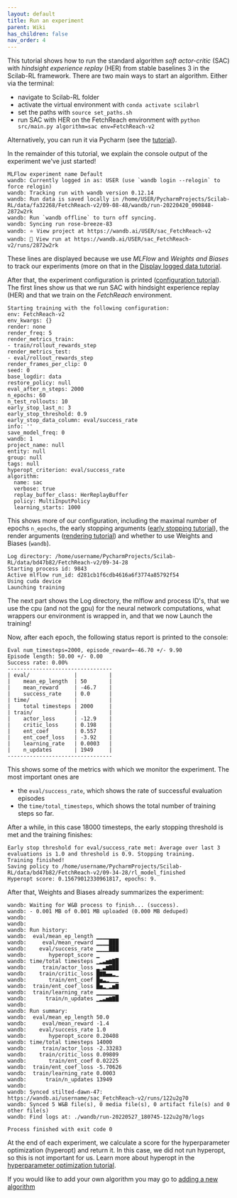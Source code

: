 ```yaml
---
layout: default
title: Run an experiment
parent: Wiki
has_children: false
nav_order: 4
---
```


This tutorial shows how to run the standard algorithm _soft actor-critic_ (SAC) with _hindsight experience replay_ (HER) from stable baselines 3 in the Scilab-RL framework. There are two main ways to start an algorithm. Either via the terminal:

- navigate to Scilab-RL folder
- activate the virtual environment with `conda activate scilabrl`
- set the paths with `source set_paths.sh`
- run SAC with HER on the FetchReach environment with `python src/main.py algorithm=sac env=FetchReach-v2`

Alternatively, you can run it via Pycharm (see the [tutorial](Pycharm)).

In the remainder of this tutorial, we explain the console output of the experiment we've just started!

```
MLFlow experiment name Default
wandb: Currently logged in as: USER (use `wandb login --relogin` to force relogin)
wandb: Tracking run with wandb version 0.12.14
wandb: Run data is saved locally in /home/USER/PycharmProjects/Scilab-RL/data/fa32268/FetchReach-v2/09-08-48/wandb/run-20220420_090848-2872w2rk
wandb: Run `wandb offline` to turn off syncing.
wandb: Syncing run rose-breeze-83
wandb: ⭐️ View project at https://wandb.ai/USER/sac_FetchReach-v2
wandb: 🚀 View run at https://wandb.ai/USER/sac_FetchReach-v2/runs/2872w2rk
```
These lines are displayed because we use _MLFlow_ and _Weights and Biases_ to track our experiments (more on that in the [Display logged data tutorial](Display-logged-data).

After that, the experiment configuration is printed ([configuration tutorial](Hyperparameter-management-with-Hydra)). The first lines show us that we run SAC with hindsight experience replay (HER) and that we train on the _FetchReach_ environment.

```
Starting training with the following configuration:
env: FetchReach-v2
env_kwargs: {}
render: none
render_freq: 5
render_metrics_train:
- train/rollout_rewards_step
render_metrics_test:
- eval/rollout_rewards_step
render_frames_per_clip: 0
seed: 0
base_logdir: data
restore_policy: null
eval_after_n_steps: 2000
n_epochs: 60
n_test_rollouts: 10
early_stop_last_n: 3
early_stop_threshold: 0.9
early_stop_data_column: eval/success_rate
info: ''
save_model_freq: 0
wandb: 1
project_name: null
entity: null
group: null
tags: null
hyperopt_criterion: eval/success_rate
algorithm:
  name: sac
  verbose: true
  replay_buffer_class: HerReplayBuffer
  policy: MultiInputPolicy
  learning_starts: 1000
```
This shows more of our configuration, including the maximal number of epochs `n_epochs`, the early stopping arguments ([early stopping tutorial](Setting-early-stopping-values)), the render arguments ([rendering tutorial](Visualization)) and whether to use Weights and Biases (`wandb`).

```
Log directory: /home/username/PycharmProjects/Scilab-RL/data/bd47b82/FetchReach-v2/09-34-28
Starting process id: 9843
Active mlflow run_id: d281cb1f6cdb4616a6f3774a85792f54
Using cuda device
Launching training
```
The next part shows the Log directory, the mlflow and process ID's, that we use the cpu (and not the gpu) for the neural network computations, what wrappers our environment is wrapped in, and that we now Launch the training!

Now, after each epoch, the following status report is printed to the console:
```
Eval num_timesteps=2000, episode_reward=-46.70 +/- 9.90
Episode length: 50.00 +/- 0.00
Success rate: 0.00%
---------------------------------
| eval/              |          |
|    mean_ep_length  | 50       |
|    mean_reward     | -46.7    |
|    success_rate    | 0.0      |
| time/              |          |
|    total timesteps | 2000     |
| train/             |          |
|    actor_loss      | -12.9    |
|    critic_loss     | 0.198    |
|    ent_coef        | 0.557    |
|    ent_coef_loss   | -3.92    |
|    learning_rate   | 0.0003   |
|    n_updates       | 1949     |
---------------------------------
```
This shows some of the metrics with which we monitor the experiment. The most important ones are 
- the `eval/success_rate`, which shows the rate of successful evaluation episodes
- the `time/total_timesteps`, which shows the total number of training steps so far.

After a while, in this case 18000 timesteps, the early stopping threshold is met and the training finishes:
```
Early stop threshold for eval/success_rate met: Average over last 3 evaluations is 1.0 and threshold is 0.9. Stopping training.
Training finished!
Saving policy to /home/username/PycharmProjects/Scilab-RL/data/bd47b82/FetchReach-v2/09-34-28/rl_model_finished
Hyperopt score: 0.15679012330961817, epochs: 9.
```
After that, Weights and Biases already summarizes the experiment:
```
wandb: Waiting for W&B process to finish... (success).
wandb: - 0.001 MB of 0.001 MB uploaded (0.000 MB deduped)
wandb:                                                                                
wandb: 
wandb: Run history:
wandb:  eval/mean_ep_length ▁▁▁▁▁▁▁
wandb:     eval/mean_reward ▁▁▁▁███
wandb:    eval/success_rate ▁▁▁▁███
wandb:       hyperopt_score ▁
wandb: time/total timesteps ▁▂▃▅▆▇█
wandb:     train/actor_loss ▂▁▃▆▇██
wandb:    train/critic_loss █▇▇▄▄▂▁
wandb:       train/ent_coef █▅▃▂▁▁▁
wandb:  train/ent_coef_loss █▅▂▁▂▅▇
wandb:  train/learning_rate ▁▁▁▁▁▁▁
wandb:      train/n_updates ▁▂▃▅▆▇█
wandb: 
wandb: Run summary:
wandb:  eval/mean_ep_length 50.0
wandb:     eval/mean_reward -1.4
wandb:    eval/success_rate 1.0
wandb:       hyperopt_score 0.20408
wandb: time/total timesteps 14000
wandb:     train/actor_loss -2.33283
wandb:    train/critic_loss 0.09809
wandb:       train/ent_coef 0.02225
wandb:  train/ent_coef_loss -5.70626
wandb:  train/learning_rate 0.0003
wandb:      train/n_updates 13949
wandb: 
wandb: Synced stilted-dawn-47: https://wandb.ai/username/sac_FetchReach-v2/runs/122u2g70
wandb: Synced 5 W&B file(s), 0 media file(s), 0 artifact file(s) and 0 other file(s)
wandb: Find logs at: ./wandb/run-20220527_180745-122u2g70/logs

Process finished with exit code 0
```
At the end of each experiment, we calculate a score for the hyperparameter optimization (hyperopt) and return it. In this case, we did not run hyperopt, so this is not important for us. Learn more about hyperopt in the [hyperparameter optimization tutorial](Hyperparameter-optimization).

If you would like to add your own algorithm you may go to [adding a new algorithm](Adding-a-new-Algorithm)